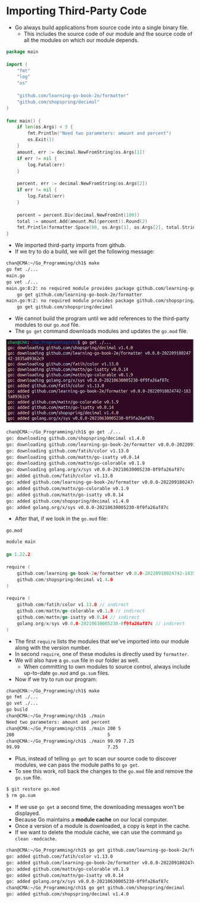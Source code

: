 # Importing Third-Party Code 

- Go always build applications from source code into a single binary file.
  - This includes the source code of our module and the source code of all the modules on which our module depends. 

```go
package main

import (
	"fmt"
	"log"
	"os"

	"github.com/learning-go-book-2e/formatter"
	"github.com/shopspring/decimal"
)

func main() {
	if len(os.Args) < 3 {
		fmt.Println("Need two parameters: amount and percent")
		os.Exit(1)
	}
	amount, err := decimal.NewFromString(os.Args[1])
	if err != nil {
		log.Fatal(err)
	}

	percent, err := decimal.NewFromString(os.Args[2])
	if err != nil {
		log.Fatal(err)
	}

	percent = percent.Div(decimal.NewFromInt(100))
	total := amount.Add(amount.Mul(percent)).Round(2)
	fmt.Println(formatter.Space(80, os.Args[1], os.Args[2], total.StringFixed(2)))
}
```

- We imported third-party imports from github.
- If we try to do a build, we will get the following message:

```sh
chan@CMA:~/Go_Programming/ch1$ make
go fmt ./...
main.go
go vet ./...
main.go:8:2: no required module provides package github.com/learning-go-book-2e/formatter; to add it:
	go get github.com/learning-go-book-2e/formatter
main.go:9:2: no required module provides package github.com/shopspring/decimal; to add it:
	go get github.com/shopspring/decimal
```

- We cannot build the program until we add references to the third-party modules to our `go.mod` file. 
- The `go get` command downloads modules and updates the `go.mod` file.

![go_get](Imgs/go_get.png)

```sh
chan@CMA:~/Go_Programming/ch1$ go get ./...
go: downloading github.com/shopspring/decimal v1.4.0
go: downloading github.com/learning-go-book-2e/formatter v0.0.0-20220918024742-1835a89362c9
go: downloading github.com/fatih/color v1.13.0
go: downloading github.com/mattn/go-isatty v0.0.14
go: downloading github.com/mattn/go-colorable v0.1.9
go: downloading golang.org/x/sys v0.0.0-20210630005230-0f9fa26af87c
go: added github.com/fatih/color v1.13.0
go: added github.com/learning-go-book-2e/formatter v0.0.0-20220918024742-1835a89362c9
go: added github.com/mattn/go-colorable v0.1.9
go: added github.com/mattn/go-isatty v0.0.14
go: added github.com/shopspring/decimal v1.4.0
go: added golang.org/x/sys v0.0.0-20210630005230-0f9fa26af87c
```

- After that, if we look in the `go.mod` file:

`go.mod` 

```go
module main

go 1.22.2

require (
	github.com/learning-go-book-2e/formatter v0.0.0-20220918024742-1835a89362c9
	github.com/shopspring/decimal v1.4.0
)

require (
	github.com/fatih/color v1.13.0 // indirect
	github.com/mattn/go-colorable v0.1.9 // indirect
	github.com/mattn/go-isatty v0.0.14 // indirect
	golang.org/x/sys v0.0.0-20210630005230-0f9fa26af87c // indirect
)
```

- The first `require` lists the modules that we've imported into our module along with the version number. 
- In second `require`, one of these modules is directly used by `formatter`.
- We will also have a `go.sum` file in our folder as well.
  - When committing to own modules to source control, always include up-to-date `go.mod` and `go.sum` files.
- Now if we try to run our program:

```sh
chan@CMA:~/Go_Programming/ch1$ make
go fmt ./...
go vet ./...
go build
chan@CMA:~/Go_Programming/ch1$ ./main
Need two parameters: amount and percent
chan@CMA:~/Go_Programming/ch1$ ./main 200 5
200                                   5                                   210.00
chan@CMA:~/Go_Programming/ch1$ ./main 99.99 7.25
99.99                                 7.25                                107.24

```



- Plus, instead of telling `go get` to scan our source code to discover modules, we can pass the module paths to `go get`. 
- To see this work, roll back the changes to the `go.mod` file and remove the `go.sum` file.

```sh
$ git restore go.mod 
$ rm go.sum
```



- If we use `go get` a second time, the downloading messages won't be displayed.
- Because Go maintains a **module cache** on our local computer.
- Once a version of a module is downloaded, a copy is kept in the cache.
- If we want to delete the module cache, we can use the command `go clean -modcache`.

```sh
chan@CMA:~/Go_Programming/ch1$ go get github.com/learning-go-book-2e/formatter
go: added github.com/fatih/color v1.13.0
go: added github.com/learning-go-book-2e/formatter v0.0.0-20220918024742-1835a89362c9
go: added github.com/mattn/go-colorable v0.1.9
go: added github.com/mattn/go-isatty v0.0.14
go: added golang.org/x/sys v0.0.0-20210630005230-0f9fa26af87c
chan@CMA:~/Go_Programming/ch1$ go get github.com/shopspring/decimal
go: added github.com/shopspring/decimal v1.4.0
```

